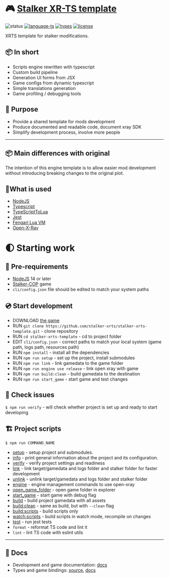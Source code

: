# 🎮 [Stalker XR-TS template](README.md)

![status](https://github.com/stalker-xrts/stalker-xrts-template/actions/workflows/build_and_test.yml/badge.svg)
[![language-ts](https://img.shields.io/badge/language-typescript-blue.svg?style=flat)](https://github.com/stalker-xrts/stalker-xrts-template/search?l=typescript)
[![types](https://img.shields.io/badge/docs-types-blue.svg?style=flat)](https://stalker-xrts.github.io/xray-16-types/index.html)
[![license](https://img.shields.io/badge/license-MIT-blue.svg?style=flat)](https://github.com/Neloreck/dreamstate/blob/master/LICENSE)

<p>
XRTS template for stalker modifications. <br/>
</p>

## 📦 In short

- Scripts engine rewritten with typescript
- Custom build pipeline
- Generation UI forms from JSX
- Game configs from dynamic typescript
- Simple translations generation
- Game profiling / debugging tools

## 📍 Purpose

- Provide a shared template for mods development
- Produce documented and readable code, document xray SDK
- Simplify development process, involve more people

---

## 📦 Main differences with original

The intention of this engine template is to allow easier mod development without introducing breaking changes to the original plot. <br/>

## 📌What is used

- [NodeJS](https://nodejs.org/en/)
- [Typescript](https://www.typescriptlang.org/)
- [TypeScriptToLua](https://typescripttolua.github.io/docs/getting-started)
- [Jest](https://jestjs.io/)
- [Fengari Lua VM](https://github.com/fengari-lua/fengari)
- [Open-X-Ray](https://github.com/OpenXRay/xray-16)

# 🌓 Starting work

## 🧰 Pre-requirements

- [NodeJS](https://nodejs.org/en/) 14 or later
- [Stalker-COP](https://store.steampowered.com/app/41700/STALKER_Call_of_Pripyat/) game
- `cli/config.json` file should be edited to match your system paths

## 💿 Start development

- DOWNLOAD [the game](https://store.steampowered.com/app/41700/STALKER_Call_of_Pripyat/)
- RUN `git clone https://github.com/stalker-xrts/stalker-xrts-template.git` - clone repository
- RUN `cd stalker-xrts-template` - cd to project folder
- EDIT `cli/config.json` - correct paths to match your local system (game path, logs path, resources path)
- RUN `npm install` - install all the dependencies
- RUN `npm run setup` - set up the project, install submodules
- RUN `npm run link` - link gamedata to the game folder
- RUN `npm run engine use release` - link open xray with game
- RUN `npm run build:clean` - build gamedata to the destination
- RUN `npm run start_game` - start game and test changes

## 🧰 Check issues

`$ npm run verify` - will check whether project is set up and ready to start developing

## 🏗️ Project scripts

`$ npm run COMMAND_NAME`

- [setup](cli/info/README.md) - setup project and submodules.
- [info](cli/info/README.md) - print general information about the project and its configuration.
- [verify](cli/verify/README.md) - verify project settings and readiness
- [link](cli/link/README.md) - link target/gamedata and logs folder and stalker folder for faster development
- [unlink](cli/build/README.md) - unlink target/gamedata and logs folder and stalker folder
- [engine](cli/build/README.md) - engine management commands to use open-xray
- [open_game_folder](cli/build/README.md) - open game folder in explorer
- [start_game](cli/build/README.md) - start game with debug flag
- [build](cli/build/README.md) - build project gamedata with all assets
- [build:clean](cli/build/README.md) - same as build, but with `--clean` flag
- [build:scripts](cli/build/README.md) - build scripts only
- [watch:scripts](cli/build/README.md) - build scripts in watch mode, recompile on changes
- [test](cli/test/README.md) - run jest tests
- `format` - reformat TS code and lint it
- `lint` - lint TS code with eslint utils

---

## 🧰 Docs

- Development and game documentation: [docs](doc/README.md)
- Types and game bindings: [source](https://github.com/stalker-xrts/xray-16-types), [docs](https://stalker-xrts.github.io/xray-16-types/modules.html)

